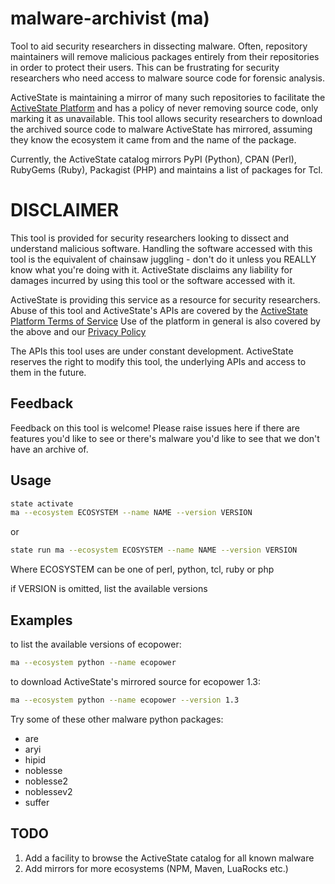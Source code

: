 # malware-archivist (ma)
Tool to aid security researchers in dissecting malware.  Often,
repository maintainers will remove malicious packages entirely from their
repositories in order to protect their users.  This can be frustrating
for security researchers who need access to malware source code for
forensic analysis.

ActiveState is maintaining a mirror of many such repositories to
facilitate the [ActiveState Platform](https://platform.activestate.com/)
and has a policy of never removing source code, only marking it as
unavailable.  This tool allows security researchers to download the
archived source code to malware ActiveState has mirrored, assuming they
know the ecosystem it came from and the name of the package.

Currently, the ActiveState catalog mirrors PyPI (Python), CPAN (Perl),
RubyGems (Ruby), Packagist (PHP) and maintains a list of packages for Tcl.

# DISCLAIMER
This tool is provided for security researchers looking to dissect and
understand malicious software.  Handling the software accessed with
this tool is the equivalent of chainsaw juggling - don't do it unless
you REALLY know what you're doing with it.  ActiveState disclaims any
liability for damages incurred by using this tool or the software accessed
with it.

ActiveState is providing this service as a resource for
security researchers.  Abuse of this tool and ActiveState's
APIs are covered by the [ActiveState Platform Terms of
Service](https://www.activestate.com/support/platform-terms-of-service/)
Use of the platform in general is also covered by the above and our
[Privacy Policy](https://www.activestate.com/company/privacy-policy/)

The APIs this tool uses are under constant development.  ActiveState
reserves the right to modify this tool, the underlying APIs and access
to them in the future.

## Feedback
Feedback on this tool is welcome!  Please raise issues here if there are
features you'd like to see or there's malware you'd like to see that we
don't have an archive of.

## Usage

```bash
state activate
ma --ecosystem ECOSYSTEM --name NAME --version VERSION
```
or
```bash
state run ma --ecosystem ECOSYSTEM --name NAME --version VERSION
```
Where ECOSYSTEM can be one of perl, python, tcl, ruby or php

if VERSION is omitted, list the available versions

## Examples

to list the available versions of ecopower:
```bash
ma --ecosystem python --name ecopower
```

to download ActiveState's mirrored source for ecopower 1.3:
```bash
ma --ecosystem python --name ecopower --version 1.3
```

Try some of these other malware python packages:
* are
* aryi
* hipid
* noblesse
* noblesse2
* noblessev2
* suffer

## TODO
1. Add a facility to browse the ActiveState catalog for all known malware
2. Add mirrors for more ecosystems (NPM, Maven, LuaRocks etc.)
